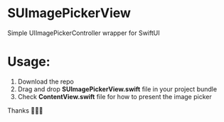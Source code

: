 # SUImagePickerView

Simple UIImagePickerController wrapper for SwiftUI

# Usage:
1. Download the repo
2. Drag and drop **SUImagePickerView.swift** file in your project bundle
3. Check **ContentView.swift** file for how to present the image picker

Thanks 👨🏻‍💻
